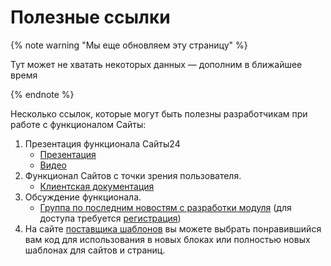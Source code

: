# Полезные ссылки

{% note warning "Мы еще обновляем эту страницу" %}

Тут может не хватать некоторых данных — дополним в ближайшее время

{% endnote %}

Несколько ссылок, которые могут быть полезны разработчикам при работе с функционалом Сайты:


1. Презентация функционала Сайты24
   - [Презентация](https://cp.bitrix.ru/~xG3Rq)
   - [Видео](https://www.youtube.com/watch?v=rajdgxVfAMc)
2. Функционал Сайтов с точки зрения пользователя.
   - [Клиентская документация](https://helpdesk.bitrix24.ru/open/17984770/)
3. Обсуждение функционала.
   - [Группа по последним новостям с разработки модуля](https://dev.bitrix24.ru/workgroups/group/45/) (для доступа требуется [регистрация](https://dev.bitrix24.ru/?secret=ksoczhx0))
4. На сайте [поставщика шаблонов](https://htmlstream.com/preview/unify-v2.6/unify-main/shortcodes/index.html) вы можете выбрать понравившийся вам код для использования в новых блоках или полностью новых шаблонах для сайтов и страниц.